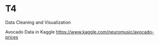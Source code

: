 # T4
Data Cleaning and Visualization

Avocado Data in Kaggle
https://www.kaggle.com/neuromusic/avocado-prices
